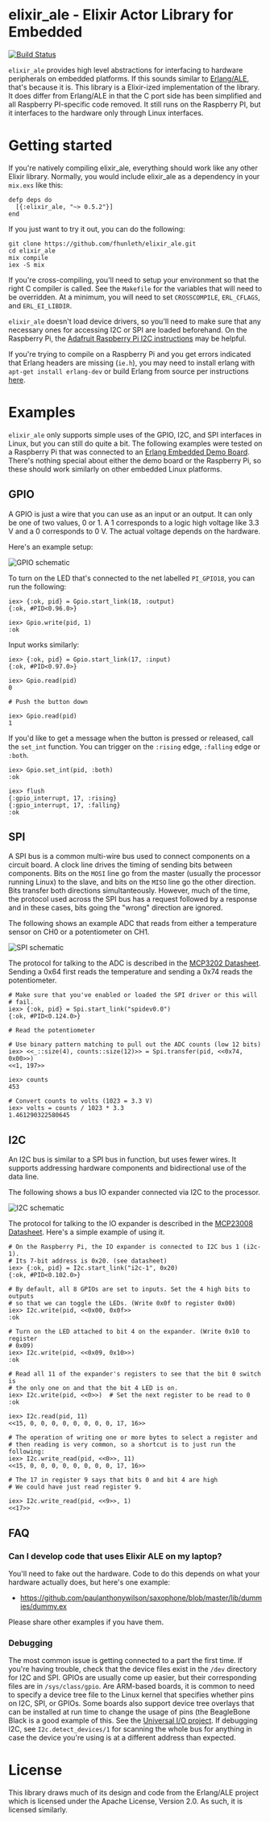 # elixir_ale - Elixir Actor Library for Embedded

[![Build Status](https://travis-ci.org/fhunleth/elixir_ale.svg)](https://travis-ci.org/fhunleth/elixir_ale)

`elixir_ale` provides high level abstractions for interfacing to hardware
peripherals on embedded platforms. If this sounds similar to
[Erlang/ALE](https://github.com/esl/erlang-ale), that's because it is. This
library is a Elixir-ized implementation of the library. It does differ from Erlang/ALE
in that the C port side has been simplified and all Raspberry PI-specific code
removed. It still runs on the Raspberry PI, but it interfaces to the hardware
only through Linux interfaces.

# Getting started

If you're natively compiling elixir_ale, everything should work like any other
Elixir library. Normally, you would include elixir_ale as a dependency in your
`mix.exs` like this:

    defp deps do
      [{:elixir_ale, "~> 0.5.2"}]
    end

If you just want to try it out, you can do the following:

    git clone https://github.com/fhunleth/elixir_ale.git
    cd elixir_ale
    mix compile
    iex -S mix

If you're cross-compiling, you'll need to setup your environment so that the
right C compiler is called. See the `Makefile` for the variables that will need
to be overridden. At a minimum, you will need to set `CROSSCOMPILE`,
`ERL_CFLAGS`, and `ERL_EI_LIBDIR`.

`elixir_ale` doesn't load device drivers, so you'll need to make sure that any
necessary ones for accessing I2C or SPI are loaded beforehand. On the Raspberry
Pi, the [Adafruit Raspberry Pi I2C
instructions](https://learn.adafruit.com/adafruits-raspberry-pi-lesson-4-gpio-setup/configuring-i2c)
may be helpful.

If you're trying to compile on a Raspberry Pi and you get errors indicated that Erlang headers are missing
(`ie.h`), you may need to install erlang with `apt-get install
erlang-dev` or build Erlang from source per instructions [here](http://elinux.org/Erlang).

# Examples

`elixir_ale` only supports simple uses of the GPIO, I2C, and SPI interfaces in
Linux, but you can still do quite a bit. The following examples were tested on a
Raspberry Pi that was connected to an [Erlang Embedded Demo
Board](http://solderpad.com/omerk/erlhwdemo/). There's nothing special about
either the demo board or the Raspberry Pi, so these should work similarly on
other embedded Linux platforms.

## GPIO

A GPIO is just a wire that you can use as an input or an output. It can only be
one of two values, 0 or 1. A 1 corresponds to a logic high voltage like 3.3 V
and a 0 corresponds to 0 V. The actual voltage depends on the hardware.

Here's an example setup:

![GPIO schematic](assets/images/schematic-gpio.png)

To turn on the LED that's connected to the net labelled
`PI_GPIO18`, you can run the following:

    iex> {:ok, pid} = Gpio.start_link(18, :output)
    {:ok, #PID<0.96.0>}

    iex> Gpio.write(pid, 1)
    :ok

Input works similarly:

    iex> {:ok, pid} = Gpio.start_link(17, :input)
    {:ok, #PID<0.97.0>}

    iex> Gpio.read(pid)
    0

    # Push the button down

    iex> Gpio.read(pid)
    1

If you'd like to get a message when the button is pressed or released, call the
`set_int` function. You can trigger on the `:rising` edge, `:falling` edge or
`:both`.

    iex> Gpio.set_int(pid, :both)
    :ok

    iex> flush
    {:gpio_interrupt, 17, :rising}
    {:gpio_interrupt, 17, :falling}
    :ok

## SPI

A SPI bus is a common multi-wire bus used to connect components on a circuit
board. A clock line drives the timing of sending bits between components. Bits
on the `MOSI` line go from the master (usually the processor running Linux) to
the slave, and bits on the `MISO` line go the other direction. Bits transfer
both directions simultanteously. However, much of the time, the protocol used
across the SPI bus has a request followed by a response and in these cases, bits
going the "wrong" direction are ignored.

The following shows an example ADC that reads from either a temperature sensor
on CH0 or a potentiometer on CH1.

![SPI schematic](assets/images/schematic-adc.png)

The protocol for talking to the ADC is described in the [MCP3202
Datasheet](http://www.microchip.com/wwwproducts/Devices.aspx?dDocName=en010532).
Sending a 0x64 first reads the temperature and sending a 0x74 reads the
potentiometer.

    # Make sure that you've enabled or loaded the SPI driver or this will
    # fail.
    iex> {:ok, pid} = Spi.start_link("spidev0.0")
    {:ok, #PID<0.124.0>}

    # Read the potentiometer

    # Use binary pattern matching to pull out the ADC counts (low 12 bits)
    iex> <<_::size(4), counts::size(12)>> = Spi.transfer(pid, <<0x74, 0x00>>)
    <<1, 197>>

    iex> counts
    453

    # Convert counts to volts (1023 = 3.3 V)
    iex> volts = counts / 1023 * 3.3
    1.461290322580645

## I2C

An I2C bus is similar to a SPI bus in function, but uses fewer wires. It
supports addressing hardware components and bidirectional use of the data line.

The following shows a bus IO expander connected via I2C to the processor.

![I2C schematic](assets/images/schematic-i2c.png)

The protocol for talking to the IO expander is described in the [MCP23008
Datasheet](http://www.microchip.com/wwwproducts/Devices.aspx?product=MCP23008).
Here's a simple example of using it.

    # On the Raspberry Pi, the IO expander is connected to I2C bus 1 (i2c-1).
    # Its 7-bit address is 0x20. (see datasheet)
    iex> {:ok, pid} = I2c.start_link("i2c-1", 0x20)
    {:ok, #PID<0.102.0>}

    # By default, all 8 GPIOs are set to inputs. Set the 4 high bits to outputs
    # so that we can toggle the LEDs. (Write 0x0f to register 0x00)
    iex> I2c.write(pid, <<0x00, 0x0f>>
    :ok

    # Turn on the LED attached to bit 4 on the expander. (Write 0x10 to register
    # 0x09)
    iex> I2c.write(pid, <<0x09, 0x10>>)
    :ok

    # Read all 11 of the expander's registers to see that the bit 0 switch is
    # the only one on and that the bit 4 LED is on.
    iex> I2c.write(pid, <<0>>)  # Set the next register to be read to 0
    :ok

    iex> I2c.read(pid, 11)
    <<15, 0, 0, 0, 0, 0, 0, 0, 0, 17, 16>>

    # The operation of writing one or more bytes to select a register and
    # then reading is very common, so a shortcut is to just run the following:
    iex> I2c.write_read(pid, <<0>>, 11)
    <<15, 0, 0, 0, 0, 0, 0, 0, 0, 17, 16>>

    # The 17 in register 9 says that bits 0 and bit 4 are high
    # We could have just read register 9.

    iex> I2c.write_read(pid, <<9>>, 1)
    <<17>>

## FAQ

### Can I develop code that uses Elixir ALE on my laptop?

You'll need to fake out the hardware. Code to do this depends
on what your hardware actually does, but here's one example:

  * https://github.com/paulanthonywilson/saxophone/blob/master/lib/dummies/dummy.ex

Please share other examples if you have them.

### Debugging

The most common issue is getting connected to a part the first time. If you're
having trouble, check that the device files exist in the `/dev` directory for I2C
and SPI. GPIOs are usually come up easier, but their corresponding files are in
`/sys/class/gpio`. Are ARM-based boards, it is common to need to specify a
device tree file to the Linux kernel that specifies whether pins on I2C, SPI, or
GPIOs. Some boards also support device tree overlays that can be installed at
run time to change the usage of pins (the BeagleBone Black is a good example of
this. See the [Universal I/O
project](https://github.com/cdsteinkuehler/beaglebone-universal-io). If
debugging I2C, see `I2c.detect_devices/1` for scanning the whole bus for
anything in case the device you're using is at a different address than
expected.

# License

This library draws much of its design and code from the Erlang/ALE project which
is licensed under the Apache License, Version 2.0. As such, it is licensed
similarly.
